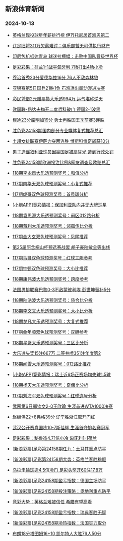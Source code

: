 ## 新浪体育新闻 
### 2024-10-13

+ [英格兰现役球星年薪排行榜 伊万托尼居首凯恩第二](https://sports.sina.com.cn/g/pl/2024-10-12/doc-incshafi3918139.shtml)

+ [辽足旧将311万欠薪难讨：俱乐部暂无可供执行财产](https://sports.sina.com.cn/china/2024-10-12/doc-incshafm0704542.shtml)

+ [印尼包机抵达青岛 球迷拉横幅：击败中国队晋级世界杯](https://sports.sina.com.cn/china/2024-10-12/doc-incshaff4447373.shtml)

+ [足彩彩果：荷兰1-1战平匈牙利 7场打出4场小冷](https://sports.sina.com.cn/l/2024-10-12/doc-incshaff4417127.shtml)

+ [乔治首秀23分爱德华兹16分 76人不敌森林狼](https://sports.sina.com.cn/basketball/nba/2024-10-12/doc-incshhpf3813833.shtml)

+ [亚锦赛第5日国乒21胜1负 石洵瑶出局动漫进决赛](https://sports.sina.com.cn/others/pingpang/2024-10-12/doc-incshafi3897611.shtml)

+ [彩民凭借2元赠票揽大乐透994万 运气堪称逆天](https://sports.sina.com.cn/l/2024-10-12/doc-incshafi3901466.shtml)

+ [欧国联-昂达夫梅开二度哲科破门 德国2-1波黑](https://sports.sina.com.cn/global/germany/2024-10-12/doc-incshaff4412431.shtml)

+ [穆迪23分库明加19分 勇士再胜国王季前赛3连胜](https://sports.sina.com.cn/basketball/nba/2024-10-12/doc-incshnvc3710195.shtml)

+ [胜负彩24158期国内部分专业媒体复式推荐总汇](https://sports.sina.com.cn/l/2024-10-12/doc-incshaff4427620.shtml)

+ [土超女排联赛伊萨力夺两连胜 博斯科维奇斩获10分](https://sports.sina.com.cn/others/volleyball/2024-10-12/doc-incshaff4422606.shtml)

+ [男子造谣叙利亚球员因赢国足被扇耳光 遭到行政处罚](https://sports.sina.com.cn/china/2024-10-12/doc-incshafm0702464.shtml)

+ [胜负彩24158期欧洲投注比例&网友调查及欧赔总汇](https://sports.sina.com.cn/l/2024-10-12/doc-incshafm0680110.shtml)

+ [118期李永风大乐透预测奖号：和值分析](https://sports.sina.com.cn/l/2024-10-12/doc-incshnuz4252823.shtml)

+ [117期南华天双色球预测奖号：小复式推荐](https://sports.sina.com.cn/l/2024-10-12/doc-incshnux7484864.shtml)

+ [117期虎哥双色球预测奖号：首号球分析](https://sports.sina.com.cn/l/2024-10-12/doc-incshnuz4259487.shtml)

+ [[小炮APP]竞彩情报：保加利亚队内并无大牌球星](https://sports.sina.com.cn/l/2024-10-12/doc-incshafm0686702.shtml)

+ [118期袁思源大乐透预测奖号：前区012路分析](https://sports.sina.com.cn/l/2024-10-12/doc-incshnvc3723614.shtml)

+ [118期蒋利大乐透预测奖号：邻孤传比分析](https://sports.sina.com.cn/l/2024-10-12/doc-incshnuz4251690.shtml)

+ [117期金大玄双色球预测奖号：凤尾推荐](https://sports.sina.com.cn/l/2024-10-12/doc-incshnvf0508087.shtml)

+ [第25届阿含桐山杯预选赛战罢 胡子豪陆敏全等出线](https://sports.sina.com.cn/go/2024-10-12/doc-incshhnz7584002.shtml)

+ [117期马哥双色球预测奖号：红球三胆参考](https://sports.sina.com.cn/l/2024-10-12/doc-incshnvf0509013.shtml)

+ [117期牛顿双色球预测奖号：大小比推荐](https://sports.sina.com.cn/l/2024-10-12/doc-incshnux7485054.shtml)

+ [118期康伟波大乐透预测奖号：跨度参考](https://sports.sina.com.cn/l/2024-10-12/doc-incshnux7475476.shtml)

+ [法国男排联赛巴黎0-3不敌蒙彼利埃 彭世坤替补5分](https://sports.sina.com.cn/others/volleyball/2024-10-12/doc-incshafc7642331.shtml)

+ [118期陆浩波大乐透预测奖号：质合比分析](https://sports.sina.com.cn/l/2024-10-12/doc-incshnuz4251306.shtml)

+ [118期李文文大乐透预测奖号：大小比分析](https://sports.sina.com.cn/l/2024-10-12/doc-incshhpc4346063.shtml)

+ [118期梦凡大乐透预测奖号：大复式推荐](https://sports.sina.com.cn/l/2024-10-12/doc-incshhpc4345770.shtml)

+ [117期金年顺双色球预测奖号：双胆参考](https://sports.sina.com.cn/l/2024-10-12/doc-incshnux7483207.shtml)

+ [118期星哥大乐透预测奖号：三区比分析](https://sports.sina.com.cn/l/2024-10-12/doc-incshhpc4345595.shtml)

+ [大乐透头奖15注667万 二等井喷351注年度第2](https://sports.sina.com.cn/l/2024-10-12/doc-incsiiyr3843656.shtml)

+ [118期闻雪大乐透预测奖号：012路比推荐](https://sports.sina.com.cn/l/2024-10-12/doc-incshhpc4345870.shtml)

+ [[小炮APP]竞彩情报：瑞士近6场正赛场均失球1.5球](https://sports.sina.com.cn/l/2024-10-12/doc-incshaff4433366.shtml)

+ [118期杨天大乐透预测奖号：奇偶比分析](https://sports.sina.com.cn/l/2024-10-12/doc-incshhnz7568021.shtml)

+ [117期刘海军双色球预测奖号：红球连号分析](https://sports.sina.com.cn/l/2024-10-12/doc-incshnvf0508812.shtml)

+ [武网第6日郑钦文2-0王欣瑜 生涯首进WTA1000决赛](https://sports.sina.com.cn/tennis/china/2024-10-12/doc-incsicsr7185396.shtml)

+ [赵继伟22+8弗格39分 辽宁胜浙江取开门红](https://sports.sina.com.cn/basketball/cba/2024-10-12/doc-incsicsr7191621.shtml)

+ [武汉公开赛肖国栋10-7斯佳辉 生涯首夺排名赛冠军](https://sports.sina.com.cn/others/snooker/2024-10-12/doc-incsiiyr3855087.shtml)

+ [足彩彩果：秘鲁造4.71倍小冷 匈牙利1-1荷兰](https://sports.sina.com.cn/l/2024-10-13/doc-incskfef3413184.shtml)

+ [[新浪彩票]足彩第24158期任九：土耳其重点防平](https://sports.sina.com.cn/l/2024-10-13/doc-incskfef3409117.shtml)

+ [[新浪彩票]足彩第24158期大势：英格兰客胜稳胆](https://sports.sina.com.cn/l/2024-10-13/doc-incskfei2859691.shtml)

+ [乌拉圭输球造4.5倍冷门 足彩头奖开60注17.8万](https://sports.sina.com.cn/l/2024-10-13/doc-incskfef3413184.shtml)

+ [[新浪彩票]足彩24158期盈亏指数：德国主场防平](https://sports.sina.com.cn/l/2024-10-13/doc-incskfef3409742.shtml)

+ [[新浪彩票]足彩24158期投注策略：奥地利重点防平](https://sports.sina.com.cn/l/2024-10-13/doc-incskfei2860204.shtml)

+ [竞彩大势：英格兰难被信任 希腊有望高看](https://sports.sina.com.cn/l/2024-10-13/doc-incskfec6630963.shtml)

+ [[新浪彩票]足彩24158期盈亏指数：瑞典客胜无疑](https://sports.sina.com.cn/l/2024-10-13/doc-incskfef3409742.shtml)

+ [[新浪彩票]足彩24158期冷热指数：法国实力取分](https://sports.sina.com.cn/l/2024-10-13/doc-incskmnc3313329.shtml)

+ [布朗18分塔图姆16+10 凯尔特人大胜76人50分](https://sports.sina.com.cn/basketball/nba/2024-10-13/doc-incskmnh9539100.shtml)

